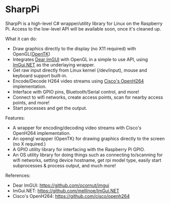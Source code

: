 # SharpPi
SharpPi is a high-level C# wrapper/utility library for Linux on the Raspberry Pi.
Access to the low-level API will be available soon, once it's cleaned up.

What it can do:
- Draw graphics directly to the display (no X11 required) with OpenGL([OpenTK](https://github.com/opentk/opentk))
- Integrates [Dear ImGUI](https://github.com/ocornut/imgui) with OpenGL in a simple to use API, using [ImGui.NET](https://github.com/mellinoe/ImGui.NET) as the underlaying wrapper.
- Get raw input directly from Linux kernel (/dev/input), mouse and keyboard support built-in.
- Encode/Decode H264 video streams using [Cisco's OpenH264](https://github.com/cisco/openh264) implementation.
- Interface with GPIO pins, Bluetooth/Serial control, and more!
- Connect to wifi networks, create access points, scan for nearby access points, and more!
- Start processes and get the output.

Features:
- A wrapper for encoding/decoding video streams with Cisco's OpenH264 implementation.
- An opengl wrapper (OpenTK) for drawing graphics directly to the screen (no X required.)
- A GPIO utility library for interfacing with the Raspberry Pi GPIO.
- An OS utility library for doing things such as connecting to/scanning for wifi networks, setting device hostname, get rpi model type, easily start subprocesses & process output, and much more!

References:
- Dear ImGUI: https://github.com/ocornut/imgui
- ImGui.NET: https://github.com/mellinoe/ImGui.NET
- Cisco's OpenH264: https://github.com/cisco/openh264